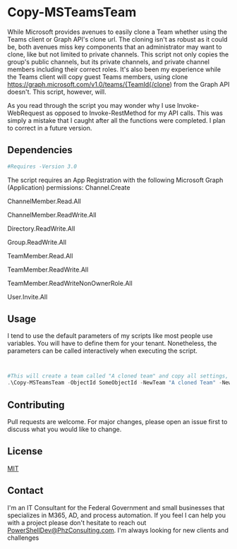 # Copy-MSTeamsTeam
While Microsoft provides avenues to easily clone a Team whether using the Teams client or Graph API's clone url.  The cloning isn't as robust 
as it could be, both avenues miss key components that an administrator may want to clone, like but not limited to private channels. 
This script not only copies the group's public channels, but its private channels, and private channel members including their correct roles. 
It's also been my experience while the Teams client will copy guest Teams members, using clone  
https://graph.microsoft.com/v1.0/teams/{TeamId{/clone) from the Graph API doesn't. This script, however, will.

As you read through the script you may wonder why I use Invoke-WebRequest as opposed to Invoke-RestMethod for my API calls. This was simply 
a mistake that I caught after all the functions were completed.  I plan to correct in a future version.  



## Dependencies


```powershell
#Requires -Version 3.0
```
The script requires an App Registration with the following Microsoft Graph (Application) permissions:
Channel.Create

ChannelMember.Read.All

ChannelMember.ReadWrite.All

Directory.ReadWrite.All

Group.ReadWrite.All

TeamMember.Read.All

TeamMember.ReadWrite.All

TeamMember.ReadWriteNonOwnerRole.All

User.Invite.All

## Usage
I tend to use the default parameters of my scripts like most people use variables. You will have to define them for your tenant.
Nonetheless, the parameters can be called interactively when executing the script.  

```powershell


#This will create a team called "A cloned team" and copy all settings, members, tabs, and channels from the source team. The ObjectId parameter defines the source. 
.\Copy-MSTeamsTeam -ObjectId SomeObjectId -NewTeam "A cloned Team" -NewMailNickName "clonedTeam" -ClientID SomeAppID -TenantId YourTenantIDHere -ClientSecret SomeClientSecret


```

## Contributing
Pull requests are welcome. For major changes, please open an issue first to discuss what you would like to change.


## License
[MIT](https://choosealicense.com/licenses/mit/)

## Contact
I'm an IT Consultant for the Federal Government and small businesses that specializes in M365, AD, and process automation. If you feel I can help you with a project please don't hesitate to reach out [PowerShellDev@PhzConsulting.com](PowerShellDev@PhzConsulting.com).  I'm always looking for new clients and challenges
